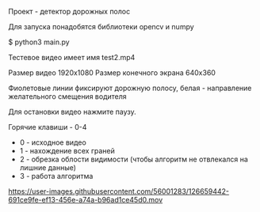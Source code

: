 


Проект - детектор дорожных полос


Для запуска понадобятся библиотеки opencv и numpy

$ python3 main.py

Тестевое видео имеет имя test2.mp4

Размер видео 1920х1080
Размер конечного экрана 640x360

Фиолетовые линии фиксируют дорожную полосу, белая - направление желательного смещения водителя

Для остановки видео нажмите паузу.

Горячие клавиши - 0-4
 - 0 - исходное видео
 - 1 - нахождение всех граней
 - 2 - обрезка облости видимости (чтобы алгоритм не отвлекался на лишние данные)
 - 3 - работа алгоритма

https://user-images.githubusercontent.com/56001283/126659442-691ce9fe-ef13-456e-a74a-b96ad1ce45d0.mov
